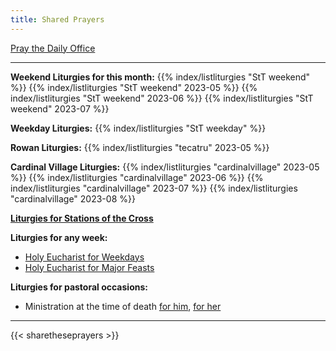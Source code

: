 ```yaml
---
title: Shared Prayers
---
```


[Pray the Daily Office](daily/)

------

<!-- 
**Liturgies for Holy Week**
{{% index/listliturgies "StT holyweek" 2023-04 %}}
-->


**Weekend Liturgies for this month:** 
{{% index/listliturgies "StT weekend" %}}
{{% index/listliturgies "StT weekend" 2023-05 %}}
{{% index/listliturgies "StT weekend" 2023-06 %}}
{{% index/listliturgies "StT weekend" 2023-07 %}}


**Weekday Liturgies:**
{{% index/listliturgies "StT weekday" %}}
<!--
{{% index/listliturgies "StT weekday" %}}
-->

**Rowan Liturgies:**
{{% index/listliturgies "tecatru" 2023-05 %}}

**Cardinal Village Liturgies:**
{{% index/listliturgies "cardinalvillage" 2023-05 %}}
{{% index/listliturgies "cardinalvillage" 2023-06 %}}
{{% index/listliturgies "cardinalvillage" 2023-07 %}}
{{% index/listliturgies "cardinalvillage" 2023-08 %}}

[**Liturgies for Stations of the Cross**](other/stations)

**Liturgies for any week:**
- [Holy Eucharist for Weekdays](archive/he-covid-weekday)
- [Holy Eucharist for Major Feasts](archive/he-covid-feasts)

**Liturgies for pastoral occasions:**
- Ministration at the time of death [for him](archive/occasions/atdeath-m), [for her](archive/occasions/atdeath-f)
------------

{{< sharetheseprayers >}}
